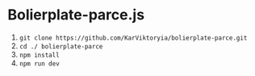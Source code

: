 # Bolierplate-parce.js

1. `git clone https://github.com/KarViktoryia/bolierplate-parce.git`
2. `cd ./ bolierplate-parce`
3. `npm install`
4. `npm run dev`

